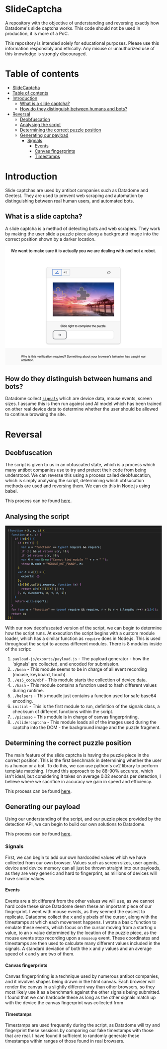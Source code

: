 # SlideCaptcha


A repository with the objective of understanding and reversing exactly how Datadome's slide captcha works. This code should not be used in production, it is more of a PoC.

This repository is intended solely for educational purposes. Please use this information responsibly and ethically. Any misuse or unauthorized use of this knowledge is strongly discouraged.

# Table of contents
- [SlideCaptcha](#slidecaptcha)
- [Table of contents](#table-of-contents)
- [Introduction](#introduction)
  - [What is a slide captcha?](#what-is-a-slide-captcha)
  - [How do they distinguish between humans and bots?](#how-do-they-distinguish-between-humans-and-bots)
- [Reversal](#reversal)
  - [Deobfuscation](#deobfuscation)
  - [Analysing the script](#analysing-the-script)
  - [Determining the correct puzzle position](#determining-the-correct-puzzle-position)
  - [Generating our payload](#generating-our-payload)
    - [Signals](#signals)
      - [Events](#events)
      - [Canvas fingerprints](#canvas-fingerprints)
      - [Timestamps](#timestamps)

# Introduction

Slide captchas are used by antibot companies such as Datadome and Geetest. They are used to prevent web scraping and automation by distinguishing between real human users, and automated bots.

## What is a slide captcha?

A slide captcha is a method of detecting bots and web scrapers. They work by making the user slide a puzzle piece along a background image into the correct position shown by a darker location.

![example](https://github.com/joekav/SlideCaptcha/blob/main/.github/images/example.png?raw=true)



## How do they distinguish between humans and bots?

Datadome collect [`signals`](https://github.com/joekav/SlideCaptcha/tree/main/.github/signals.json) which are device data, mouse events, screen sizes. I assume this is then run against and AI model which has been trained on other real device data to determine whether the user should be allowed to continue browsing the site.

# Reversal

## Deobfuscation

The script is given to us in an obfuscated state, which is a process which many antibot companies use to try and pretect their code from being understood. We can reverse this using a process called deobfuscation, which is simply analysing the script, determining which obfsucation methods are used and reversing them. We can do this in Node.js using babel.

This process can be found [here](https://github.com/joekav/SlideCaptcha/tree/main/deobfuscate).


## Analysing the script 

![module](https://github.com/joekav/SlideCaptcha/blob/main/.github/images/module.png?raw=true)

With our now deobfuscated version of the script, we can begin to determine how the script runs. At execution the script begins with a custom module loader, which has a similar function as `require` does in Node.js. This is used throughout the script to access different modules. There is 8 modules inside of the script:

1. `payload-js/exports/payload.js` - The payload generator - how the 'signals' are collected, and encoded for submission.
2. `./bean` - This module seems to be in charge of all event recording (mouse, keyboard, touch).
3. `./es5_code/obf` - This module starts the collection of device data.
4. `./hash` - This module contains a function used to hash different values during runtime.
5. `./helpers` - This moudle just contains a function used for safe base64 encoding.
6. `initial` - This is the first module to run, definition of the signals class, a checksum of different functions within the script.
7. `./picasso` - This module is in charge of canvas fingerprinting.
8. `./slidercaptcha` - This module loads all of the images used during the captcha into the DOM - the background image and the puzzle fragment.


## Determining the correct puzzle position

The main feature of the slide captcha is having the puzzle piece in the correct position. This is the first benchmark in determining whether the user is a human or a bot. To do this, we can use python's cv2 library to perform template matching. I found this approach to be 88-90% accurate, which isn't ideal, but considering it takes on average 0.02 seconds per detection, I believe where we sacrifice in accuracy we gain in speed and efficiency.


This process can be found [here](https://github.com/joekav/SlideCaptcha/tree/main/detection).

## Generating our payload

Using our understanding of the script, and our puzzle piece provided by the detection API, we can begin to build our own solutions to Datadome.

This process can be found [here](https://github.com/joekav/SlideCaptcha/tree/main/api).

### Signals
First, we can begin to add our own hardcoded values which we have collected from our own browser. Values such as screen sizes, user agents, device and device memory can all just be thrown straight into our payloads, as they are very generic and hard to fingerprint, as millions of devices will have similar values.

#### Events
Events are a bit different from the other values we will use, as we cannot hard code these since Datadome deem these an important piece of our fingerprint. I went with mouse events, as they seemed the easiest to replicate. Datadome collect the x and y pixels of the cursor, along with the timestamps at which each movement happens. I wrote a basic function to emulate these events, which focus on the cursor moving from a starting x value, to an x value determined by the location of the puzzle piece, as the mouse events stop recording upon a `mouseup` event. These coordinates and timestamps are then used to calculate many different values included in the signals. A standard deviation of both the x and y values and an average speed of x and y are two of them.


#### Canvas fingerprints
Canvas fingerprinting is a technique used by numerous antibot companies, and it involves shapes being drawn in the html canvas. Each browser will render the canvas in a slightly different way than other browsers, so they most likely use it as a benchmark against the other signals being submitted. I found that we can hardcode these as long as the other signals match up with the device the canvas fingerprint was collected from

#### Timestamps
Timestamps are used frequently during the script, as Datadome will try and fingerprint these sessions by comparing our fake timestamps with those that are real. I have found it sufficient to randomly generate these timestamps within ranges of those found in real browsers.
